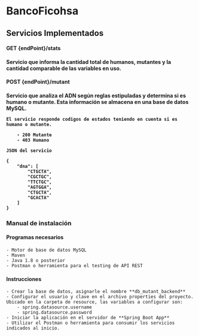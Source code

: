 # BancoFicohsa
<h2> Servicios Implementados</h2>

<h4>GET {endPoint}/stats<h4>
	Servicio que informa la cantidad total de humanos, mutantes y la cantidad comparable de las variables en uso.
 
<h4>POST {endPoint}/mutant<h4>
	Servicio que analiza el ADN según reglas estipuladas y determina si es humano o mutante. Esta información se almacena en una base de datos MySQL.
 
 
	El servicio responde codigos de estados teniendo en cuenta si es humano o mutante.
	
		- 200 Mutante
		- 403 Humano

	JSON del servicio
 
	{
		"dna": [
			"CTGCTA", 
			"CGCTGC", 
			"TTCTGC", 
			"AGTGGA", 
			"CTGCTA", 
			"GCACTA"
		]
	}
	
<h3>Manual de instalación</h3>
<h4>Programas necesarios</h4>

	- Motor de base de datos MySQL
	- Maven
	- Java 1.8 o posterior
	- Postman o herramienta para el testing de API REST
	
<h4>Instrucciones</h4>

	- Crear la base de datos, asignarle el nombre **db_mutant_backend**
	- Configurar el usuario y clave en el archivo properties del proyecto. Ubicado en la carpeta de resource, las variables a configurar son:
		- spring.datasource.username
		- spring.datasource.password
	- Iniciar la aplicación en el servidor de **Spring Boot App**
	- Utilizar el Postman o herramienta para consumir los servicios indicados al inicio.
	
	
	
